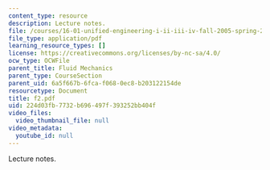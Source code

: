 ```yaml
---
content_type: resource
description: Lecture notes.
file: /courses/16-01-unified-engineering-i-ii-iii-iv-fall-2005-spring-2006/224d03fb7732b696497f393252bb404f_f2.pdf
file_type: application/pdf
learning_resource_types: []
license: https://creativecommons.org/licenses/by-nc-sa/4.0/
ocw_type: OCWFile
parent_title: Fluid Mechanics
parent_type: CourseSection
parent_uid: 6a5f667b-6fca-f068-0ec8-b203122154de
resourcetype: Document
title: f2.pdf
uid: 224d03fb-7732-b696-497f-393252bb404f
video_files:
  video_thumbnail_file: null
video_metadata:
  youtube_id: null
---
```

Lecture notes.